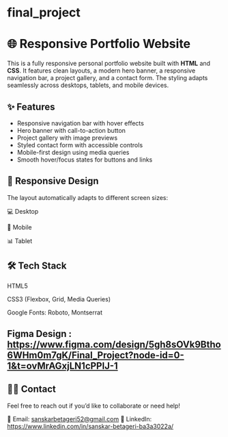 # final_project
# 🌐 Responsive Portfolio Website

This is a fully responsive personal portfolio website built with **HTML** and **CSS**. It features clean layouts, a modern hero banner, a responsive navigation bar, a project gallery, and a contact form. The styling adapts seamlessly across desktops, tablets, and mobile devices.


## ✨ Features

- Responsive navigation bar with hover effects  
- Hero banner with call-to-action button  
- Project gallery with image previews  
- Styled contact form with accessible controls  
- Mobile-first design using media queries  
- Smooth hover/focus states for buttons and links

## 📱 Responsive Design
The layout automatically adapts to different screen sizes:

💻 Desktop

📱 Mobile

📊 Tablet

## 🛠️ Tech Stack

HTML5

CSS3 (Flexbox, Grid, Media Queries)

Google Fonts: Roboto, Montserrat

## Figma Design : https://www.figma.com/design/5gh8sOVk9Btho6WHm0m7gK/Final_Project?node-id=0-1&t=ovMrAGxjLN1cPPlJ-1

## 🙋‍♂️ Contact
Feel free to reach out if you’d like to collaborate or need help!

📧 Email: sanskarbetageri52@gmail.com
🔗 LinkedIn: https://www.linkedin.com/in/sanskar-betageri-ba3a3022a/
